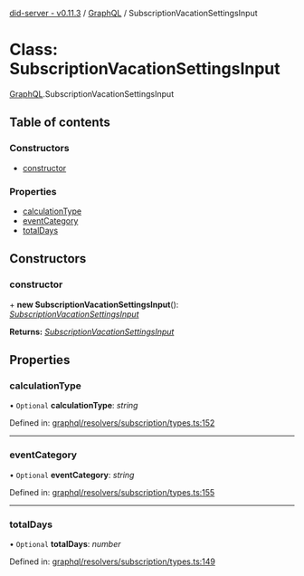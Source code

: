 [did-server - v0.11.3](../README.md) / [GraphQL](../modules/graphql.md) / SubscriptionVacationSettingsInput

# Class: SubscriptionVacationSettingsInput

[GraphQL](../modules/graphql.md).SubscriptionVacationSettingsInput

## Table of contents

### Constructors

- [constructor](graphql.subscriptionvacationsettingsinput.md#constructor)

### Properties

- [calculationType](graphql.subscriptionvacationsettingsinput.md#calculationtype)
- [eventCategory](graphql.subscriptionvacationsettingsinput.md#eventcategory)
- [totalDays](graphql.subscriptionvacationsettingsinput.md#totaldays)

## Constructors

### constructor

\+ **new SubscriptionVacationSettingsInput**(): [*SubscriptionVacationSettingsInput*](graphql.subscriptionvacationsettingsinput.md)

**Returns:** [*SubscriptionVacationSettingsInput*](graphql.subscriptionvacationsettingsinput.md)

## Properties

### calculationType

• `Optional` **calculationType**: *string*

Defined in: [graphql/resolvers/subscription/types.ts:152](https://github.com/Puzzlepart/did/blob/dev/server/graphql/resolvers/subscription/types.ts#L152)

___

### eventCategory

• `Optional` **eventCategory**: *string*

Defined in: [graphql/resolvers/subscription/types.ts:155](https://github.com/Puzzlepart/did/blob/dev/server/graphql/resolvers/subscription/types.ts#L155)

___

### totalDays

• `Optional` **totalDays**: *number*

Defined in: [graphql/resolvers/subscription/types.ts:149](https://github.com/Puzzlepart/did/blob/dev/server/graphql/resolvers/subscription/types.ts#L149)
